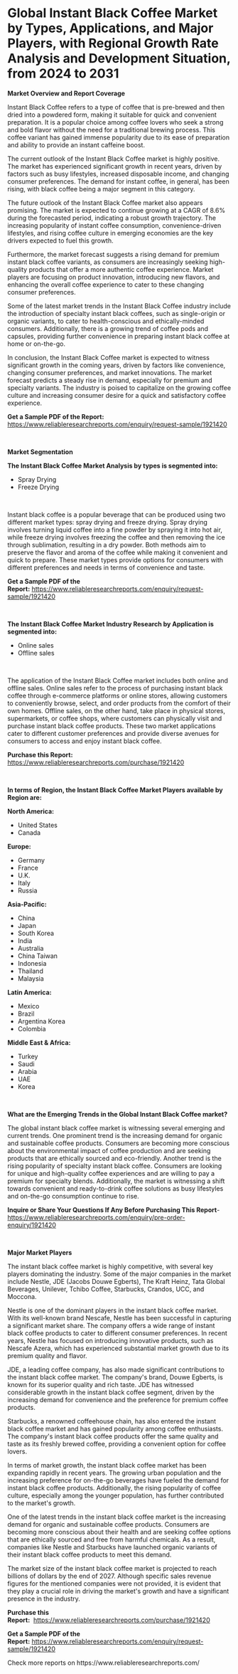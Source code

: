 <p><h1>Global Instant Black Coffee Market by Types, Applications, and Major Players, with Regional Growth Rate Analysis and Development Situation, from 2024 to 2031</h1></p><p><strong>Market Overview and Report Coverage</strong></p>
<p><p>Instant Black Coffee refers to a type of coffee that is pre-brewed and then dried into a powdered form, making it suitable for quick and convenient preparation. It is a popular choice among coffee lovers who seek a strong and bold flavor without the need for a traditional brewing process. This coffee variant has gained immense popularity due to its ease of preparation and ability to provide an instant caffeine boost.</p><p>The current outlook of the Instant Black Coffee market is highly positive. The market has experienced significant growth in recent years, driven by factors such as busy lifestyles, increased disposable income, and changing consumer preferences. The demand for instant coffee, in general, has been rising, with black coffee being a major segment in this category.</p><p>The future outlook of the Instant Black Coffee market also appears promising. The market is expected to continue growing at a CAGR of 8.6% during the forecasted period, indicating a robust growth trajectory. The increasing popularity of instant coffee consumption, convenience-driven lifestyles, and rising coffee culture in emerging economies are the key drivers expected to fuel this growth.</p><p>Furthermore, the market forecast suggests a rising demand for premium instant black coffee variants, as consumers are increasingly seeking high-quality products that offer a more authentic coffee experience. Market players are focusing on product innovation, introducing new flavors, and enhancing the overall coffee experience to cater to these changing consumer preferences.</p><p>Some of the latest market trends in the Instant Black Coffee industry include the introduction of specialty instant black coffees, such as single-origin or organic variants, to cater to health-conscious and ethically-minded consumers. Additionally, there is a growing trend of coffee pods and capsules, providing further convenience in preparing instant black coffee at home or on-the-go.</p><p>In conclusion, the Instant Black Coffee market is expected to witness significant growth in the coming years, driven by factors like convenience, changing consumer preferences, and market innovations. The market forecast predicts a steady rise in demand, especially for premium and specialty variants. The industry is poised to capitalize on the growing coffee culture and increasing consumer desire for a quick and satisfactory coffee experience.</p></p>
<p><strong>Get a Sample PDF of the Report:</strong> <a href="https://www.reliableresearchreports.com/enquiry/request-sample/1921420">https://www.reliableresearchreports.com/enquiry/request-sample/1921420</a></p>
<p>&nbsp;</p>
<p><strong>Market Segmentation</strong></p>
<p><strong>The Instant Black Coffee Market Analysis by types is segmented into:</strong></p>
<p><ul><li>Spray Drying</li><li>Freeze Drying</li></ul></p>
<p>&nbsp;</p>
<p><p>Instant black coffee is a popular beverage that can be produced using two different market types: spray drying and freeze drying. Spray drying involves turning liquid coffee into a fine powder by spraying it into hot air, while freeze drying involves freezing the coffee and then removing the ice through sublimation, resulting in a dry powder. Both methods aim to preserve the flavor and aroma of the coffee while making it convenient and quick to prepare. These market types provide options for consumers with different preferences and needs in terms of convenience and taste.</p></p>
<p><strong>Get a Sample PDF of the Report:</strong>&nbsp;<a href="https://www.reliableresearchreports.com/enquiry/request-sample/1921420">https://www.reliableresearchreports.com/enquiry/request-sample/1921420</a></p>
<p>&nbsp;</p>
<p><strong>The Instant Black Coffee Market Industry Research by Application is segmented into:</strong></p>
<p><ul><li>Online sales</li><li>Offline sales</li></ul></p>
<p>&nbsp;</p>
<p><p>The application of the Instant Black Coffee market includes both online and offline sales. Online sales refer to the process of purchasing instant black coffee through e-commerce platforms or online stores, allowing customers to conveniently browse, select, and order products from the comfort of their own homes. Offline sales, on the other hand, take place in physical stores, supermarkets, or coffee shops, where customers can physically visit and purchase instant black coffee products. These two market applications cater to different customer preferences and provide diverse avenues for consumers to access and enjoy instant black coffee.</p></p>
<p><strong>Purchase this Report:</strong>&nbsp; <a href="https://www.reliableresearchreports.com/purchase/1921420">https://www.reliableresearchreports.com/purchase/1921420</a></p>
<p>&nbsp;</p>
<p><strong>In terms of Region, the Instant Black Coffee Market Players available by Region are:</strong></p>
<p>
    <p> <strong> North America: </strong>
        <ul>
            <li>United States</li>
            <li>Canada</li>
        </ul>
        </p> 
    <p> <strong> Europe: </strong>
        <ul>
            <li>Germany</li>
            <li>France</li>
            <li>U.K.</li>
            <li>Italy</li>
            <li>Russia</li>
        </ul>
        </p> 
    <p> <strong> Asia-Pacific: </strong>
        <ul>
            <li>China</li>
            <li>Japan</li>
            <li>South Korea</li>
            <li>India</li>
            <li>Australia</li>
            <li>China Taiwan</li>
            <li>Indonesia</li>
            <li>Thailand</li>
            <li>Malaysia</li>
        </ul>
        </p> 
    <p> <strong> Latin America: </strong>
        <ul>
            <li>Mexico</li>
            <li>Brazil</li>
            <li>Argentina Korea</li>
            <li>Colombia</li>
        </ul>
        </p> 
    <p> <strong> Middle East & Africa: </strong>
        <ul>
            <li>Turkey</li>
            <li>Saudi</li>
            <li>Arabia</li>
            <li>UAE</li>
            <li>Korea</li>
        </ul>
    </p>
    </p>
<p>&nbsp;</p>
<p><strong>What are the Emerging Trends in the Global Instant Black Coffee market?</strong></p>
<p><p>The global instant black coffee market is witnessing several emerging and current trends. One prominent trend is the increasing demand for organic and sustainable coffee products. Consumers are becoming more conscious about the environmental impact of coffee production and are seeking products that are ethically sourced and eco-friendly. Another trend is the rising popularity of specialty instant black coffee. Consumers are looking for unique and high-quality coffee experiences and are willing to pay a premium for specialty blends. Additionally, the market is witnessing a shift towards convenient and ready-to-drink coffee solutions as busy lifestyles and on-the-go consumption continue to rise.</p></p>
<p><strong>Inquire or Share Your Questions If Any Before Purchasing This Report</strong>- <a href="https://www.reliableresearchreports.com/enquiry/pre-order-enquiry/1921420">https://www.reliableresearchreports.com/enquiry/pre-order-enquiry/1921420</a></p>
<p>&nbsp;</p>
<p><strong>Major Market Players</strong></p>
<p><p>The instant black coffee market is highly competitive, with several key players dominating the industry. Some of the major companies in the market include Nestle, JDE (Jacobs Douwe Egberts), The Kraft Heinz, Tata Global Beverages, Unilever, Tchibo Coffee, Starbucks, Crandos, UCC, and Moccona.</p><p>Nestle is one of the dominant players in the instant black coffee market. With its well-known brand Nescafe, Nestle has been successful in capturing a significant market share. The company offers a wide range of instant black coffee products to cater to different consumer preferences. In recent years, Nestle has focused on introducing innovative products, such as Nescafe Azera, which has experienced substantial market growth due to its premium quality and flavor.</p><p>JDE, a leading coffee company, has also made significant contributions to the instant black coffee market. The company's brand, Douwe Egberts, is known for its superior quality and rich taste. JDE has witnessed considerable growth in the instant black coffee segment, driven by the increasing demand for convenience and the preference for premium coffee products.</p><p>Starbucks, a renowned coffeehouse chain, has also entered the instant black coffee market and has gained popularity among coffee enthusiasts. The company's instant black coffee products offer the same quality and taste as its freshly brewed coffee, providing a convenient option for coffee lovers.</p><p>In terms of market growth, the instant black coffee market has been expanding rapidly in recent years. The growing urban population and the increasing preference for on-the-go beverages have fueled the demand for instant black coffee products. Additionally, the rising popularity of coffee culture, especially among the younger population, has further contributed to the market's growth.</p><p>One of the latest trends in the instant black coffee market is the increasing demand for organic and sustainable coffee products. Consumers are becoming more conscious about their health and are seeking coffee options that are ethically sourced and free from harmful chemicals. As a result, companies like Nestle and Starbucks have launched organic variants of their instant black coffee products to meet this demand.</p><p>The market size of the instant black coffee market is projected to reach billions of dollars by the end of 2027. Although specific sales revenue figures for the mentioned companies were not provided, it is evident that they play a crucial role in driving the market's growth and have a significant presence in the industry.</p></p>
<p><strong>Purchase this Report:</strong>&nbsp;&nbsp;<a href="https://www.reliableresearchreports.com/purchase/1921420">https://www.reliableresearchreports.com/purchase/1921420</a></p>
<p></p>
<p><strong>Get a Sample PDF of the Report:</strong>&nbsp;<a href="https://www.reliableresearchreports.com/enquiry/request-sample/1921420">https://www.reliableresearchreports.com/enquiry/request-sample/1921420</a></p>
<p>Check more reports on https://www.reliableresearchreports.com/</p>